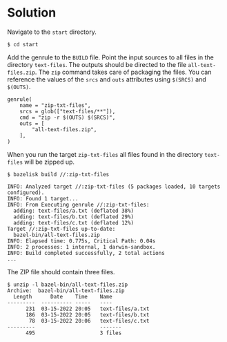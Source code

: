 # Solution

Navigate to the `start` directory.

```
$ cd start
```

Add the genrule to the `BUILD` file. Point the input sources to all files in the directory `text-files`. The outputs should be directed to the file `all-text-files.zip`. The `zip` command takes care of packaging the files. You can reference the values of the `srcs` and `outs` attributes using `$(SRCS)` and `$(OUTS)`.

```
genrule(
    name = "zip-txt-files",
    srcs = glob(["text-files/**"]),
    cmd = "zip -r $(OUTS) $(SRCS)",
    outs = [
        "all-text-files.zip",
    ],
)
```

When you run the target `zip-txt-files` all files found in the directory `text-files` will be zipped up.

```
$ bazelisk build //:zip-txt-files

INFO: Analyzed target //:zip-txt-files (5 packages loaded, 10 targets configured).
INFO: Found 1 target...
INFO: From Executing genrule //:zip-txt-files:
  adding: text-files/a.txt (deflated 38%)
  adding: text-files/b.txt (deflated 29%)
  adding: text-files/c.txt (deflated 12%)
Target //:zip-txt-files up-to-date:
  bazel-bin/all-text-files.zip
INFO: Elapsed time: 0.775s, Critical Path: 0.04s
INFO: 2 processes: 1 internal, 1 darwin-sandbox.
INFO: Build completed successfully, 2 total actions
...
```

The ZIP file should contain three files.

```
$ unzip -l bazel-bin/all-text-files.zip
Archive:  bazel-bin/all-text-files.zip
  Length      Date    Time    Name
---------  ---------- -----   ----
      231  03-15-2022 20:05   text-files/a.txt
      186  03-15-2022 20:05   text-files/b.txt
       78  03-15-2022 20:06   text-files/c.txt
---------                     -------
      495                     3 files
```